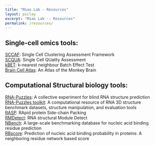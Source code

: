 ```yaml
---
title: "Miao Lab - Resources"
layout: piclay
excerpt: "Miao Lab -- Resources"
permalink: /resources/
---
```


## Single-cell omics tools:
[SCCAF](https://github.com/SCCAF/sccaf): Single Cell Clustering Assessment Framework     
[SCQUA](https://github.com/chichaumiau/SCQUA): Single Cell QUality Assessment    
[kBET](https://github.com/theislab/kBET): k-nearest neighbour Batch Effect Test    
[Brain Cell Atlas](http://www.braincellatlas.org): An Atlas of the Monkey Brain    

## Computational Structural biology tools:
[RNA-Puzzles](www.rnapuzzles.org): A collective experiment for blind RNA structure prediction    
[RNA-Puzzles toolkit](https://chichaumiau.github.io/rnapuzzlestoolkit): A computational resource of RNA 3D structure benchmark datasets, structure manipulation, and evaluation tools    
[RASP](https://sourceforge.net/projects/raspv180/): RApid protein Side-chain Packing    
[RMDetect](https://github.com/chichaumiau/RMDetect): RNA structural Module Detect    
[NBench](#): A large-scale benchmarking database for nucleic acid binding residue prediction    
[RBscore](#): Prediction of nucleic acid binding probability in proteins: A neighboring residue network based score


